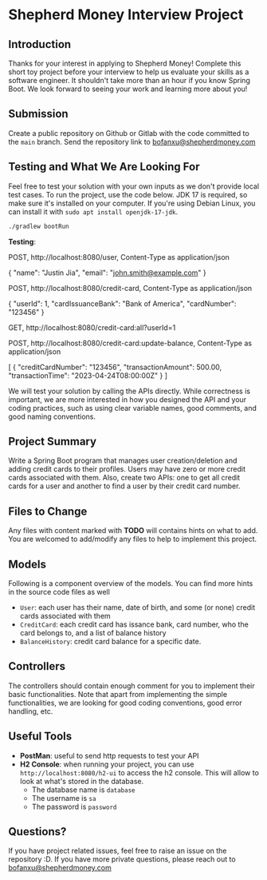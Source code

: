 # Shepherd Money Interview Project

## Introduction

Thanks for your interest in applying to Shepherd Money! Complete this short toy project before your interview to help us evaluate your skills as a software engineer. It shouldn't take more than an hour if you know Spring Boot. We look forward to seeing your work and learning more about you!

## Submission
Create a public repository on Github or Gitlab with the code committed to the `main` branch. Send the repository link to bofanxu@shepherdmoney.com

## Testing and What We Are Looking For
Feel free to test your solution with your own inputs as we don't provide local test cases. To run the project, use the code below. JDK 17 is required, so make sure it's installed on your computer. If you're using Debian Linux, you can install it with `sudo apt install openjdk-17-jdk`.

```bash
./gradlew bootRun
```
**Testing**:

POST, http://localhost:8080/user, Content-Type as application/json

{ "name": "Justin Jia", "email": "[john.smith@example.com](mailto:john.smith@example.com)" }

POST,  http://localhost:8080/credit-card, Content-Type as application/json

{ "userId": 1, "cardIssuanceBank": "Bank of America", "cardNumber": "123456" }

GET,  http://localhost:8080/credit-card:all?userId=1

POST, http://localhost:8080/credit-card:update-balance, Content-Type as application/json

[ { "creditCardNumber": "123456", "transactionAmount": 500.00, "transactionTime": "2023-04-24T08:00:00Z" } ]

We will test your solution by calling the APIs directly. While correctness is important, we are more interested in how you designed the API and your coding practices, such as using clear variable names, good comments, and good naming conventions.

## Project Summary
Write a Spring Boot program that manages user creation/deletion and adding credit cards to their profiles. Users may have zero or more credit cards associated with them. Also, create two APIs: one to get all credit cards for a user and another to find a user by their credit card number.

## Files to Change
Any files with content marked with **TODO** will contains hints on what to add. You are welcomed to add/modify any files to help to implement this project.

## Models
Following is a component overview of the models. You can find more hints in the source code files as well
- `User`: each user has their name, date of birth, and some (or none) credit cards associated with them
- `CreditCard`: each credit card has issance bank, card number, who the card belongs to, and a list of balance history
- `BalanceHistory`: credit card balance for a specific date.

## Controllers
The controllers should contain enough comment for you to implement their basic functionalities. Note that apart from implementing the simple functionalities, we are looking for good coding conventions, good error handling, etc.

## Useful Tools
- **PostMan**: useful to send http requests to test your API
- **H2 Console**: when running your project, you can use `http://localhost:8080/h2-ui` to access the h2 console. This will allow to look at what's stored in the database.
  - The database name is `database`
  - The username is `sa`
  - The password is `password`

## Questions?
If you have project related issues, feel free to raise an issue on the repository :D. If you have more private questions, please reach out to bofanxu@shepherdmoney.com
